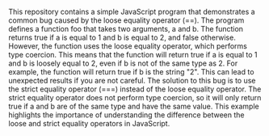 This repository contains a simple JavaScript program that demonstrates a common bug caused by the loose equality operator (==). The program defines a function foo that takes two arguments, a and b. The function returns true if a is equal to 1 and b is equal to 2, and false otherwise. However, the function uses the loose equality operator, which performs type coercion. This means that the function will return true if a is equal to 1 and b is loosely equal to 2, even if b is not of the same type as 2. For example, the function will return true if b is the string "2". This can lead to unexpected results if you are not careful. The solution to this bug is to use the strict equality operator (===) instead of the loose equality operator. The strict equality operator does not perform type coercion, so it will only return true if a and b are of the same type and have the same value.  This example highlights the importance of understanding the difference between the loose and strict equality operators in JavaScript.